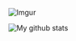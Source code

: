 ![Imgur](https://i.imgur.com/WIYxqir.jpg)

![My github stats](https://github-readme-stats.vercel.app/api?username=xavierdefontaine&show_icons=true&theme=gruvbox)
